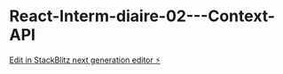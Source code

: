 # React-Interm-diaire-02---Context-API

[Edit in StackBlitz next generation editor ⚡️](https://stackblitz.com/~/github.com/AurelienChetot/React-Interm-diaire-02---Context-API)